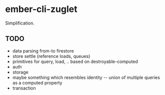 # ember-cli-zuglet

Simplification.

## TODO

* data parsing from-to firestore
* store settle (reference loads, queues)
* primitives for query, load, .. based on destroyable-computed
* auth
* storage
* maybe something which resembles identity -- union of multiple queries as a computed property
* transaction
